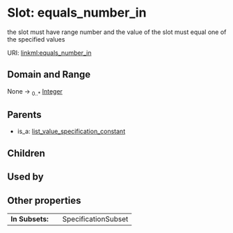 
# Slot: equals_number_in

the slot must have range number and the value of the slot must equal one of the specified values

URI: [linkml:equals_number_in](https://w3id.org/linkml/equals_number_in)


## Domain and Range

None &#8594;  <sub>0..\*</sub> [Integer](types/Integer.md)

## Parents

 *  is_a: [list_value_specification_constant](list_value_specification_constant.md)

## Children


## Used by


## Other properties

|  |  |  |
| --- | --- | --- |
| **In Subsets:** | | SpecificationSubset |